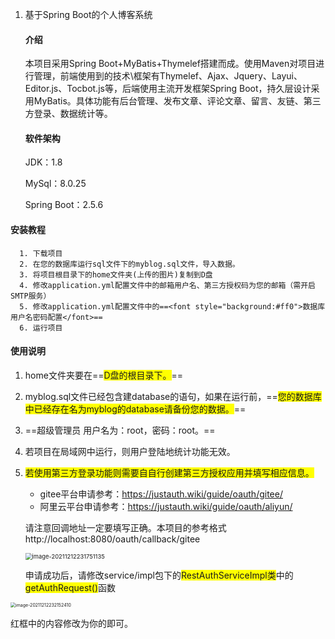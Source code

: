 1. 基于Spring Boot的个人博客系统

   #### 介绍

   本项目采用Spring Boot+MyBatis+Thymelef搭建而成。使用Maven对项目进行管理，前端使用到的技术\框架有Thymelef、Ajax、Jquery、Layui、Editor.js、Tocbot.js等，后端使用主流开发框架Spring Boot，持久层设计采用MyBatis。具体功能有后台管理、发布文章、评论文章、留言、友链、第三方登录、数据统计等。

   #### 软件架构

   JDK：1.8

   MySql：8.0.25

   Spring Boot：2.5.6


#### 安装教程

      1. 下载项目
      2. 在您的数据库运行sql文件下的myblog.sql文件，导入数据。
      3. 将项目根目录下的home文件夹(上传的图片)复制到D盘
      4. 修改application.yml配置文件中的邮箱用户名、第三方授权码为您的邮箱（需开启SMTP服务）
      5. 修改application.yml配置文件中的==<font style="background:#ff0">数据库用户名密码配置</font>==
      6. 运行项目

#### 使用说明

1. home文件夹要在==<font style="background:#ff0">D盘的根目录下。</font>==

2. myblog.sql文件已经包含建database的语句，如果在运行前，==<font style="background:#ff0">您的数据库中已经存在名为myblog的database请备份您的数据。</font>==

3. ==<font>超级管理员 用户名为：root，密码：root。</font>==

4. 若项目在局域网中运行，则用户登陆地统计功能无效。

5. <font style="background:#ff0">若使用第三方登录功能则需要自自行创建第三方授权应用并填写相应信息。</font>

    - gitee平台申请参考：https://justauth.wiki/guide/oauth/gitee/
    - 阿里云平台申请参考：https://justauth.wiki/guide/oauth/aliyun/

   请注意回调地址一定要填写正确。本项目的参考格式http://localhost:8080/oauth/callback/gitee

   <img src="https://gitee.com/henu77/blogimg/raw/master/img/image-20211212231751135.png" alt="image-20211212231751135" style="zoom:67%;" />





      申请成功后，请修改service/impl包下的<font style="background:#ff0">RestAuthServiceImpl类</font>中的<font style='background:#ff0'>getAuthRequest()</font>函数

<img src="https://gitee.com/henu77/blogimg/raw/master/img/image-20211212232152410.png" alt="image-20211212232152410" style="zoom:50%;" />

红框中的内容修改为你的即可。